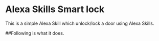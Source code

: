 # Alexa Skills Smart lock

This is a simple Alexa Skill which unlock/lock a door using Alexa Skills.

##Following is what it does.
